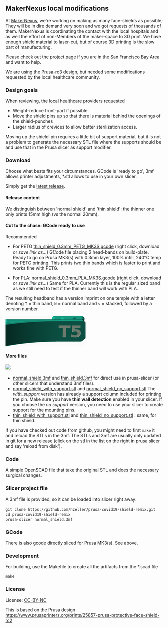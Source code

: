 MakerNexus local modifications
------------------------------

At [MakerNexus], we're working on making as many face-shields as possible;
They will be in dire demand very soon and we got requests of thousands of them.
MakerNexus is coordinating the contact with the local hospitals and
as well the effort of non-Members of the maker-space to 3D print. We
have enough shield material to laser-cut, but of course 3D printing is the
slow part of manufacturing.

Please check out the [project page] if you are in the San Francisco
Bay Area and want to help.

We are using the [Prusa-rc3] design, but needed some modifications requested
by the local healthcare community.

### Design goals

When reviewing, the local healthcare providers requested

   * Weight-reduce front-part if possible.
   * Move the shield pins up so that there is material behind the openings
     of the shield-punches
   * Larger radius of crevices to allow better sterilization access.

Moving up the shield-pin requires a little bit of support material, but it
is not a problem to generate the necessary STL file where the supports should
be and use that in the Prusa slicer as support modifier.

### Download

Choose what bests fits your circumstances. GCode is 'ready to go', 3mf allows
printer adjustments, *.stl allows to use in your own slicer.

Simply get the [latest release](https://github.com/hzeller/prusa-covid19-shield-remix/releases).

#### Release content

We distinguish between 'normal shield' and 'thin shield': the thinner one
only prints 15mm high (vs the normal 20mm).

#### Cut to the chase: GCode ready to use

Recommended

  * For PETG [thin_shield_0.3mm_PETG_MK3S.gcode](https://github.com/hzeller/prusa-covid19-shield-remix/raw/v1.5/fab/thin_shield_0.3mm_PETG_MK3S.gcode) (right click, download or *save link as...*) GCode file placing 2 head-bands on build-plate. Ready to go on Prusa MK3(s) with 0.3mm layer, 100% infill, 240°C temp for PETG printing. This prints two thin bands which is faster to print and works fine with PETG.

  * For PLA: [normal_shield_0.3mm_PLA_MK3S.gcode](https://github.com/hzeller/prusa-covid19-shield-remix/raw/v1.5/fab/normal_shield_0.3mm_PLA_MK3S.gcode) (right click, download or *save link as...*) Same for PLA. Currently this is the regular sized band as we still need to test if the thinner band will work with PLA.

The resulting headband has a version imprint on one temple with a letter
denoting `T` = thin band, `N` = normal band and `s` = stacked, followed
by a version number.

![](img/version-img.png)

#### More files

![](./img/covid-headband-build-plate.png)

 * [normal_shield.3mf](https://github.com/hzeller/prusa-covid19-shield-remix/raw/v1.5/normal_shield.3mf) and [thin_shield.3mf](https://github.com/hzeller/prusa-covid19-shield-remix/raw/v1.5/thin_shield.3mf) for direct use in prusa-slicer
   (or other slicers that understand 3mf files).
 * [normal_shield_with_support.stl](https://github.com/hzeller/prusa-covid19-shield-remix/raw/v1.5/fab/normal_shield_with_support.stl) and
   [normal_shield_no_support.stl](https://github.com/hzeller/prusa-covid19-shield-remix/raw/v1.5/fab/normal_shield_no_support.stl)
   The *with_support* version has already a support column included
   for printing the pin. Make sure you have **thin wall detection** enabled in
   your slicer. If you choose the *no support* version, you need
   to use your slicer to create support for the mounting pins.
 * [thin_shield_with_support.stl](https://github.com/hzeller/prusa-covid19-shield-remix/raw/v1.5/fab/thin_shield_with_support.stl) and
   [thin_shield_no_support.stl](https://github.com/hzeller/prusa-covid19-shield-remix/raw/v1.5/fab/thin_shield_no_support.stl) : same, for thin shield.

If you have checked out code from github, you might need to first `make` it
and reload the STLs in the 3mf. The STLs and 3mf are usually only updated in
git for a new release (click on the stl in the list on the right in prusa slicer
and say 'reload from disk').

### Code

A simple OpenSCAD file that take the original STL and does the necessary
surgical changes.

### Slicer project file
A 3mf file is provided, so it can be loaded into slicer right away:

```
git clone https://github.com/hzeller/prusa-covid19-shield-remix.git
cd prusa-covid19-shield-remix
prusa-slicer normal_shield.3mf
```

### GCode
There is also gcode directly sliced for Prusa MK3(s). See above.

### Development

For building, use the Makefile to create all the artifacts from the *.scad
file

```
make
```

### License

License: [CC-BY-NC]

This is based on the Prusa design
https://www.prusaprinters.org/prints/25857-prusa-protective-face-shield-rc2

[MakerNexus]: https://www.makernexus.com/
[prusa-rc3]: https://www.prusaprinters.org/prints/25857-prusa-protective-face-shield-rc3
[CC-BY-NC]: https://creativecommons.org/licenses/by-nc/4.0/
[project page]: http://makernexuswiki.com/index.php?title=3D_printed_face_shields
[prusa-slicer]: https://www.prusa3d.com/prusaslicer/
